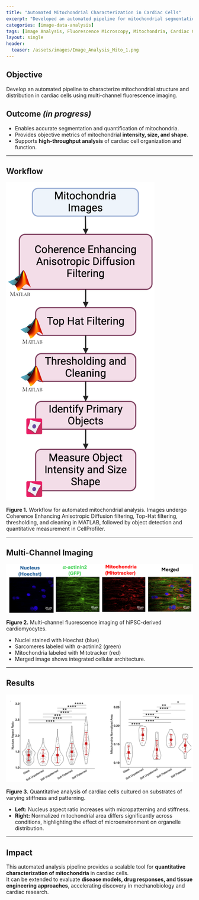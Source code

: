 ```yaml
---
title: "Automated Mitochondrial Characterization in Cardiac Cells"
excerpt: "Developed an automated pipeline for mitochondrial segmentation and quantification in hiPSC-CMs using multi-channel fluorescence imaging."
categories: [image-data-analysis]
tags: [Image Analysis, Fluorescence Microscopy, Mitochondria, Cardiac Cells, MATLAB, CellProfiler]
layout: single
header:
  teaser: /assets/images/Image_Analysis_Mito_1.png
---
```


## Objective  
Develop an automated pipeline to characterize mitochondrial structure and distribution in cardiac cells using multi-channel fluorescence imaging.  

## Outcome *(in progress)*  
- Enables accurate segmentation and quantification of mitochondria.  
- Provides objective metrics of mitochondrial **intensity, size, and shape**.  
- Supports **high-throughput analysis** of cardiac cell organization and function.  

---

## Workflow  

<img src="/assets/images/Image_Analysis_Mito_1.png" alt="Automated Image Analysis Pipeline" width="400"/>  

**Figure 1.** Workflow for automated mitochondrial analysis. Images undergo Coherence Enhancing Anisotropic Diffusion filtering, Top-Hat filtering, thresholding, and cleaning in MATLAB, followed by object detection and quantitative measurement in CellProfiler.  

---

## Multi-Channel Imaging  

<img src="/assets/images/Image_Analysis_Mito_2.png" alt="Multi-channel fluorescence imaging" width="800"/>  

**Figure 2.** Multi-channel fluorescence imaging of hiPSC-derived cardiomyocytes.  
- Nuclei stained with Hoechst (blue)  
- Sarcomeres labeled with α-actinin2 (green)  
- Mitochondria labeled with Mitotracker (red)  
- Merged image shows integrated cellular architecture.  

---

## Results  

<img src="/assets/images/Image_Analysis_Mito_3.png" alt="Quantitative analysis of mitochondrial structure" width="800"/>  

**Figure 3.** Quantitative analysis of cardiac cells cultured on substrates of varying stiffness and patterning.  
- **Left:** Nucleus aspect ratio increases with micropatterning and stiffness.  
- **Right:** Normalized mitochondrial area differs significantly across conditions, highlighting the effect of microenvironment on organelle distribution.  

---

## Impact  
This automated analysis pipeline provides a scalable tool for **quantitative characterization of mitochondria** in cardiac cells.  
It can be extended to evaluate **disease models, drug responses, and tissue engineering approaches**, accelerating discovery in mechanobiology and cardiac research.  

